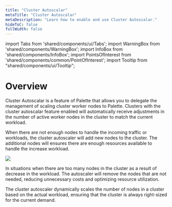 ```yaml
---
title: "Cluster Autoscalar"
metaTitle: "Cluster Autoscalar"
metaDescription: "Learn how to enable and use Cluster Autoscalar."
hideToC: false
fullWidth: false
---
```


import Tabs from 'shared/components/ui/Tabs';
import WarningBox from 'shared/components/WarningBox';
import InfoBox from 'shared/components/InfoBox';
import PointsOfInterest from 'shared/components/common/PointOfInterest';
import Tooltip from "shared/components/ui/Tooltip";

# Overview

Cluster Autoscalar is a feature of Palette that allows you to delegate the management of scaling cluster worker nodes to Palette. 
Clusters with the cluster autoscalar feature enabled will automatically receive adjustments in the number of active worker nodes in the cluster to match the current workload.

When there are not enough nodes to handle the incoming traffic or workloads, the cluster autoscaler will add new nodes to the cluster. The additional nodes will ensures there are enough resources available to handle the increase workload.

[![](https://mermaid.ink/img/pako:eNqVU1tL40AU_iuH8bWFrNrYZmGhTRbEBXdRwYfGhzMzJ83QZNKdy2pp-98dTYylVHHzlJx8t_NNsmGikcQStjC4KuEuyzWEy7p1RTCFQlVVcoJjKfloYJ1plpScxBN-hqfd4_BRSVcmZ6un7_vUWUctJFL8rafKyaiI6HNq2lFPxQXncU-Nzkchx-fUrHflfHz-RddOwPO2gl-ek9HkyEJaeevItIDp_LdRC6WxgutQmX1ox6Rlrg8kOh5MvWuswOpNYra5VIsSbsg23ogQl2rUcne0t1DcSPQbFAWOo-ijDY5luKbHNmc7T-f94OFo2THGE3wvO7qYxPx__PZquxUlSd9vnc3_NNLCjdda6QU0Gg6j7OlNYTj8sT1oCH4-CaKgkeIKhXLrLcy6Rl_gEPB_PVln35W3kHaLt4j-BVw1SoMr6e2UttB989mrdZuVBKl_BPeNWVYNylc_NmA1mRqVDL_L5oWTs6BTU86ScCvRLHOW613AYTj427UWLHHG04D5lURHmcLQVc2SAitLu2ffMSTQ?type=png)](https://mermaid.live/edit#pako:eNqVU1tL40AU_iuH8bWFrNrYZmGhTRbEBXdRwYfGhzMzJ83QZNKdy2pp-98dTYylVHHzlJx8t_NNsmGikcQStjC4KuEuyzWEy7p1RTCFQlVVcoJjKfloYJ1plpScxBN-hqfd4_BRSVcmZ6un7_vUWUctJFL8rafKyaiI6HNq2lFPxQXncU-Nzkchx-fUrHflfHz-RddOwPO2gl-ek9HkyEJaeevItIDp_LdRC6WxgutQmX1ox6Rlrg8kOh5MvWuswOpNYra5VIsSbsg23ogQl2rUcne0t1DcSPQbFAWOo-ijDY5luKbHNmc7T-f94OFo2THGE3wvO7qYxPx__PZquxUlSd9vnc3_NNLCjdda6QU0Gg6j7OlNYTj8sT1oCH4-CaKgkeIKhXLrLcy6Rl_gEPB_PVln35W3kHaLt4j-BVw1SoMr6e2UttB989mrdZuVBKl_BPeNWVYNylc_NmA1mRqVDL_L5oWTs6BTU86ScCvRLHOW613AYTj427UWLHHG04D5lURHmcLQVc2SAitLu2ffMSTQ)

In situations when there are too many nodes in the cluster as a result of decrease in the workload. The autoscaler will remove the nodes that are not needed, reducing unnecessary costs and optimizing resource utilization.

The cluster autoscaler dynamically scales the number of nodes in a cluster based on the actual workload, ensuring that the cluster is always right-sized for the current demand.